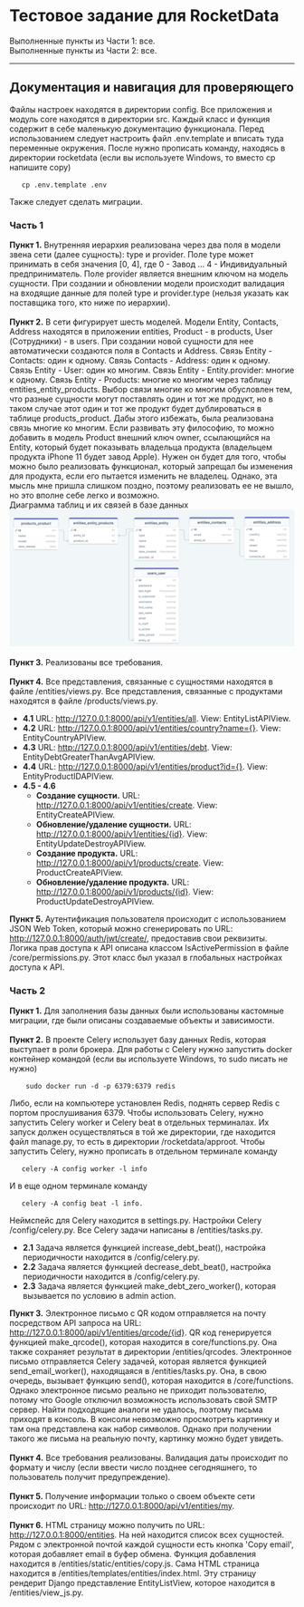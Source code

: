 # Тестовое задание для RocketData
Выполненные пункты из Части 1: все.<br>
Выполненные пункты из Части 2: все.<br>
<hr>
<h2>Документация и навигация для проверяющего</h2>
Файлы настроек находятся в директории config.
Все приложения и модуль core находятся в директории src.
Каждый класс и функция содержит в себе маленькую документацию функционала.
Перед использованием следует настроить файл .env.template и вписать туда переменные окружения. После нужно
прописать команду, находясь в директории rocketdata (если вы используете Windows, то вместо cp напишите copy)

```commandline
   cp .env.template .env
```

Также следует сделать миграции.
<br>
<h3>Часть 1</h3>
<b>Пункт 1.</b> Внутренняя иерархия реализована через два поля в модели звена сети (далее сущность): 
type и provider. Поле type может принимать в себя значения [0, 4], где 0 - Завод ... 4 - Индивидуальный 
предприниматель. Поле provider является внешним ключом на модель сущности. При создании и обновлении модели 
происходит валидация на входящие данные для полей type и provider.type (нельзя указать как поставщика того, 
кто ниже по иерархии).<br><br>
<b>Пункт 2.</b> В сети фигурирует шесть моделей. Модели Entity, Contacts, Address находятся в приложении entities, 
Product - в products, User (Сотрудники) - в users. При создании новой сущности для нее автоматически 
создаются поля в Contacts и Address. Связь Entity - Contacts: один к одному. Связь Contacts - Address: 
один к одному. Связь Entity - User: один ко многим. Связь Entity - Entity.provider: многие к одному. 
Связь Entity - Products: многие ко многим через таблицу entities_entity_products. 
Выбор связи многие ко многим обусловлен тем, что разные сущности могут поставлять один и тот же продукт, но 
в таком случае этот один и тот же продукт будет дублироваться в таблице products_product. Дабы этого 
избежать, была реализована связь многие ко многим. Если развивать эту философию, то можно добавить в модель 
Product внешний ключ owner, ссылающийся на Entity, который будет показывать владельца продукта 
(владельцем продукта iPhone 11 будет завод Apple). Нужен он будет для того, чтобы можно было реализовать 
функционал, который запрещал бы изменения для продукта, если его пытается изменить не владелец. Однако, 
эта мысль мне пришла слишком поздно, поэтому реализовать ее не вышло, но это вполне себе легко и возможно.<br>
Диаграмма таблиц и их связей в базе данных<br>
<img src="documentation/DBschema.png"/>
<br><br>
<b>Пункт 3.</b> Реализованы все требования.<br><br>
<b>Пункт 4.</b> Все представления, связанные с сущностями находятся в файле /entities/views.py. 
Все представления, связанные с продуктами находятся в файле /products/views.py.<br>
 
 - <b>4.1</b> URL: http://127.0.0.1:8000/api/v1/entities/all. View: EntityListAPIView.
 - <b>4.2</b> URL: http://127.0.0.1:8000/api/v1/entities/country?name={}. View: EntityCountryAPIView.
 - <b>4.3</b> URL: http://127.0.0.1:8000/api/v1/entities/debt. View: EntityDebtGreaterThanAvgAPIView.
 - <b>4.4</b> URL: http://127.0.0.1:8000/api/v1/entities/product?id={}. View: EntityProductIDAPIView.
 - <b>4.5 - 4.6</b> 
   - <b>Создание сущности.</b> URL: http://127.0.0.1:8000/api/v1/entities/create. View: EntityCreateAPIView.
   - <b>Обновление/удаление сущности.</b> URL: http://127.0.0.1:8000/api/v1/entities/{id}. View: EntityUpdateDestroyAPIView.
   - <b>Создание продукта.</b> URL: http://127.0.0.1:8000/api/v1/products/create. View: ProductCreateAPIView.
   - <b>Обновление/удаление продукта.</b> URL: http://127.0.0.1:8000/api/v1/products/{id}. View: ProductUpdateDestroyAPIView.

<b>Пункт 5.</b> Аутентификация пользователя происходит с использованием JSON Web Token, который можно 
сгенерировать по URL: http://127.0.0.1:8000/auth/jwt/create/, предоставив свои реквизиты. Логика прав 
доступа к API описана классом IsActivePermission в файле /core/permissions.py. Этот класс был указал в 
глобальных настройках доступа к API.

<h3>Часть 2</h4>
<b>Пункт 1.</b> Для заполнения базы данных были использованы кастомные миграции, где были описаны создаваемые
объекты и зависимости.<br><br>
<b>Пункт 2.</b> В проекте Celery использует базу данных Redis, которая выступает в роли брокера. 
Для работы с Celery нужно запустить docker контейнер командой (если вы используете Windows, то sudo писать не нужно)

````commandline
    sudo docker run -d -p 6379:6379 redis
```` 

Либо, если на компьютере установлен Redis, поднять сервер Redis с портом прослушивания 6379. 
Чтобы использовать Celery, нужно запустить Celery worker и Celery beat в отдельных терминалах. 
Их запуск должен осуществляться в той же директории, где находится файл manage.py, то есть в 
директории /rocketdata/approot. Чтобы запустить Celery, нужно прописать в отдельном терминале команду

```commandline
   celery -A config worker -l info
```

И в еще одном терминале команду 

```commandline
   celery -A config beat -l info.
```

Неймспейс для Celery находится в settings.py. Настройки Celery /config/celery.py. 
Все Celery задачи написаны в /entities/tasks.py.

- <b>2.1</b> Задача является функцией increase_debt_beat(), настройка периодичности находится в /config/celery.py.
- <b>2.2</b> Задача является функцией decrease_debt_beat(), настройка периодичности находится в /config/celery.py.
- <b>2.3</b> Задача является функцией make_debt_zero_worker(), которая вызывается по условию в admin action.

<b>Пункт 3.</b> Электронное письмо с QR кодом отправляется на почту посредством API запроса на 
URL: http://127.0.0.1:8000/api/v1/entities/qrcode/{id}. QR код генерируется функцией make_qrcode(), 
которая находится в core/functions.py. Она также сохраняет результат в директории /entities/qrcodes. 
Электронное письмо отправляется Celery задачей, которая является функцией send_email_worker(), находящаяся 
в /entities/tasks.py. Она, в свою очередь, вызывает функцию send(), которая находится в /core/functions. 
Однако электронное письмо реально не приходит пользователю, потому что Google отключил возможность использовать 
свой SMTP сервер. Найти подходящие аналоги не удалось, поэтому письма приходят в консоль. 
В консоли невозможно просмотреть картинку и там она представлена как набор символов. Однако при получении такого 
же письма на реальную почту, картинку можно будет увидеть.<br><br>
<b>Пункт 4.</b> Все требования реализованы. Валидация даты происходит по формату и числу (если ввести
число позднее сегодняшнего, то пользователь получит предупреждение).<br><br>
<b>Пункт 5.</b> Получение информации только о своем объекте сети происходит по 
URL: http://127.0.0.1:8000/api/v1/entities/my. <br><br>
<b>Пункт 6.</b> HTML страницу можно получить по URL: http://127.0.0.1:8000/entities. На ней находится список 
всех сущностей. Рядом с электронной почтой каждой сущности есть кнопка 'Copy email', которая добавляет 
email в буфер обмена. Функция добавления находится в /entities/static/entities/copy.js. Сама HTML страница 
находится в /entities/templates/entities/index.html. Эту страницу рендерит Django представление 
EntityListView, которое находится в /entities/view_js.py.
